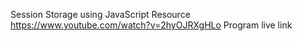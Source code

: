 Session Storage using JavaScript
Resource https://www.youtube.com/watch?v=2hyOJRXgHLo
Program live link 
